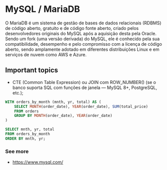 # MySQL / MariaDB

O MariaDB é um sistema de gestão de bases de dados relacionais (RDBMS) de código aberto, gratuito e de código fonte aberto, criado pelos desenvolvedores originais do MySQL após a aquisição desta pela Oracle. Sendo um fork (uma versão derivada) do MySQL, ele é conhecido pela sua compatibilidade, desempenho e pelo compromisso com a licença de código aberto, sendo amplamente adotado em diferentes distribuições Linux e em serviços de nuvem como AWS e Azure. 

## Important topics
- CTE (Common Table Expression) ou JOIN com ROW_NUMBER() (se o banco suporta SQL com funções de janela — MySQL 8+, PostgreSQL, etc.);

```sql
WITH orders_by_month (mnth, yr, total) AS (
    SELECT MONTH(order_date), YEAR(order_date), SUM(total_price)
    FROM orders
    GROUP BY MONTH(order_date), YEAR(order_date)
)

SELECT mnth, yr, total
FROM orders_by_month
ORDER BY mnth, yr;
```

### See more
- https://www.mysql.com/